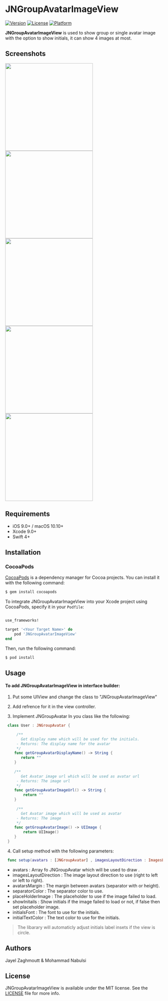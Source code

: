 # JNGroupAvatarImageView

[![Version](https://img.shields.io/cocoapods/v/JNGroupAvatarImageView.svg?style=flat)](http://cocoapods.org/pods/JNGroupAvatarImageView)
[![License](https://img.shields.io/cocoapods/l/JNGroupAvatarImageView.svg?style=flat)](http://cocoapods.org/pods/JNGroupAvatarImageView)
[![Platform](https://img.shields.io/cocoapods/p/JNGroupAvatarImageView.svg?style=flat)](http://cocoapods.org/pods/JNGroupAvatarImageView)

**JNGroupAvatarImageView** is used to show group or single avatar image with the option to show initials, it can show 4 images at most.

## Screenshots

<img src="https://github.com/JNDisrupter/JNGroupAvatarImageView/raw/development/Images/screenshot1.png" width="280"/><img src="https://github.com/JNDisrupter/JNGroupAvatarImageView/raw/development/Images/screenshot2.png" width="280"/>
<img src="https://github.com/JNDisrupter/JNGroupAvatarImageView/raw/development/Images/screenshot5.png" width="280"/>
<img src="https://github.com/JNDisrupter/JNGroupAvatarImageView/raw/development/Images/screenshot3.png" width="280"/>
<img src="https://github.com/JNDisrupter/JNGroupAvatarImageView/raw/development/Images/screenshot4.png" width="280"/>

## Requirements

- iOS 9.0+ / macOS 10.10+
- Xcode 9.0+
- Swift 4+

## Installation

### CocoaPods

[CocoaPods](http://cocoapods.org) is a dependency manager for Cocoa projects. You can install it with the following command:

```bash
$ gem install cocoapods
```

To integrate JNGroupAvatarImageView into your Xcode project using CocoaPods, specify it in your `Podfile`:

```ruby

use_frameworks!

target '<Your Target Name>' do
    pod 'JNGroupAvatarImageView'
end
```

Then, run the following command:

```bash
$ pod install
```
## Usage

#### To add JNGroupAvatarImageView in interface builder:

1. Put some UIView and change the class to "JNGroupAvatarImageView"

2. Add refrence for it in the view controller.

3. Implement JNGroupAvatar In you class like the following:

```swift
 class User : JNGroupAvatar {

     /**
       Get display name which will be used for the initials.
     - Returns: The display name for the avatar
     */
    func getGroupAvatarDisplayName() -> String {
       return ""
    }
    
    /**
       Get Avatar image url which will be used as avatar url
     - Returns: The image url
     */
    func getGroupAvatarImageUrl() -> String {
        return ""
    }
    
     /**
       Get Avatar image which will be used as avatar
     - Returns: The image 
     */
    func getGroupAvatarImage() -> UIImage {
        return UIImage()
    }
 }
 ```

4. Call setup method with the following parameters:
 
```swift
 func setup(avatars : [JNGroupAvatar] , imagesLayoutDirection : ImagesLayoutDirection , avatarsMargin : CGFloat , separatorColor : UIColor, placeHolderImage : UIImage! , showInitails : Bool , initialsFont : UIFont , initialTextColor : UIColor)
 ```
 
  * avatars : Array fo JNGroupAvatar which will be used to draw .
  * imagesLayoutDirection : The image layout direction to use (right to left or left to right).
  * avatarsMargin : The margin between avatars (separator with or height).
  * separatorColor : The separator color to use.
  * placeHolderImage : The placeholder to use if the image failed to load.
  * showInitails : Show initials if the image failed to load or not, if false then set placeholder image.
  * initialsFont : The font to use for the initials.
  * initialTextColor : The text color to use for the initials.

> The libarary will automaticly adjust initials label insets if the view is circle.

## Authors

Jayel Zaghmoutt & Mohammad Nabulsi

## License

JNGroupAvatarImageView is available under the MIT license. See the [LICENSE](https://github.com/JNDisrupter/JNGroupAvatarImageView/blob/master/LICENSE) file for more info.
